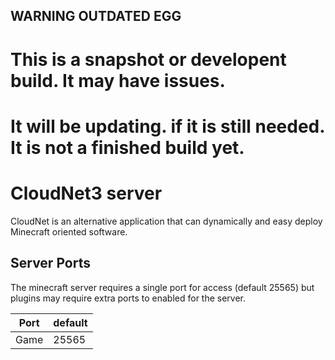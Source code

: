 ## WARNING OUTDATED EGG

# This is a snapshot or developent build. It may have issues.
# It will be updating. if it is still needed. It is not a finished build yet.

# CloudNet3 server
CloudNet is an alternative application that can dynamically and easy deploy Minecraft oriented software.

## Server Ports
The minecraft server requires a single port for access (default 25565) but plugins may require extra ports to enabled for the server.


| Port  | default |
|-------|---------|
| Game  | 25565   |
